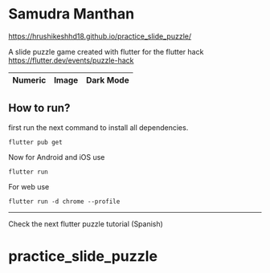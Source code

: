 # Samudra Manthan
https://hrushikeshhd18.github.io/practice_slide_puzzle/

A slide puzzle game created with flutter for the flutter hack https://flutter.dev/events/puzzle-hack


| Numeric | Image          | Dark Mode |
|--------|----------------|----|


## How to run?

first run the next command to install all dependencies.
```shell
flutter pub get
```

Now for Android and iOS use
```shell
flutter run
```

For web use
```shell
flutter run -d chrome --profile    
```




---
Check the next flutter puzzle tutorial (Spanish)

# practice_slide_puzzle
